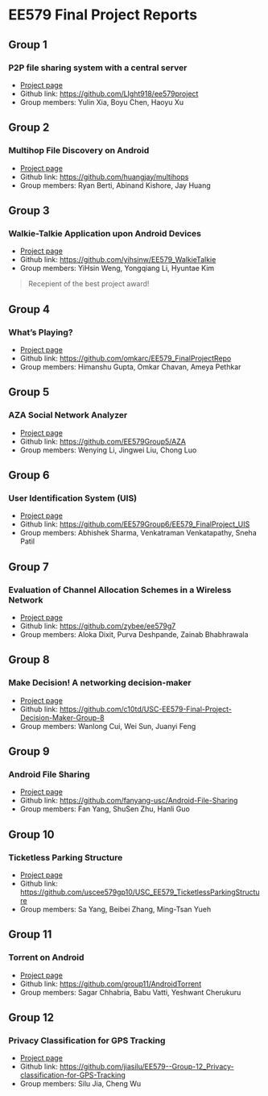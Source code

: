 EE579 Final Project Reports
===========================

## Group 1
###  P2P file sharing system with a central server
* [Project page](http://anrg.usc.edu/ee579_2012/Group01/)
* Github link: <https://github.com/LIght918/ee579project>
* Group members: Yulin Xia, Boyu Chen, Haoyu Xu

## Group 2
### Multihop File Discovery on Android
* [Project page](http://anrg.usc.edu/ee579_2012/Group02/)
* Github link: <https://github.com/huangjay/multihops>
* Group members: Ryan Berti, Abinand Kishore, Jay Huang


## Group 3
### Walkie-Talkie Application upon Android Devices
* [Project page](http://anrg.usc.edu/ee579_2012/Group03/)
* Github link: <https://github.com/yihsinw/EE579_WalkieTalkie>
* Group members: YiHsin Weng, Yongqiang Li, Hyuntae Kim

> Recepient of the best project award!

## Group 4
### What’s Playing?
* [Project page](http://anrg.usc.edu/ee579_2012/Group04/)
* Github link: <https://github.com/omkarc/EE579_FinalProjectRepo>
* Group members: Himanshu Gupta, Omkar Chavan, Ameya Pethkar	

## Group 5
### AZA Social Network Analyzer
* [Project page](http://anrg.usc.edu/ee579_2012/Group05/)
* Github link: <https://github.com/EE579Group5/AZA>
* Group members: Wenying Li, Jingwei Liu, Chong Luo

## Group 6
### User Identification System (UIS)
* [Project page](http://anrg.usc.edu/ee579_2012/Group06/)
* Github link: <https://github.com/EE579Group6/EE579_FinalProject_UIS>
* Group members: Abhishek Sharma, Venkatraman Venkatapathy, Sneha Patil

## Group 7
### Evaluation of Channel Allocation Schemes in a Wireless Network
* [Project page](http://anrg.usc.edu/ee579_2012/Group07/)
* Github link: <https://github.com/zybee/ee579g7>
* Group members: Aloka Dixit, Purva Deshpande, Zainab Bhabhrawala

## Group 8
###	Make Decision! A networking decision-maker
* [Project page](http://anrg.usc.edu/ee579_2012/Group08/)
* Github link: <https://github.com/c10td/USC-EE579-Final-Project-Decision-Maker-Group-8>
* Group members: Wanlong Cui, Wei Sun, Juanyi Feng

## Group 9
### Android File Sharing
* [Project page](http://anrg.usc.edu/ee579_2012/Group09/)
* Github link: <https://github.com/fanyang-usc/Android-File-Sharing>
* Group members: Fan Yang, ShuSen Zhu, Hanli Guo	

## Group 10
### Ticketless Parking Structure
* [Project page](http://anrg.usc.edu/ee579_2012/Group10/)
* Github link: <https://github.com/uscee579gp10/USC_EE579_TicketlessParkingStructure>
* Group members: Sa Yang, Beibei Zhang, Ming-Tsan Yueh	

## Group 11
### Torrent on Android
* [Project page](http://anrg.usc.edu/ee579_2012/Group11/)
* Github link: <https://github.com/group11/AndroidTorrent>
* Group members: Sagar Chhabria, Babu Vatti, Yeshwant Cherukuru

## Group 12
### Privacy Classification for GPS Tracking
* [Project page](http://anrg.usc.edu/ee579_2012/Group12/)
* Github link: <https://github.com/jiasilu/EE579--Group-12_Privacy-classification-for-GPS-Tracking>
* Group members: Silu Jia, Cheng Wu
